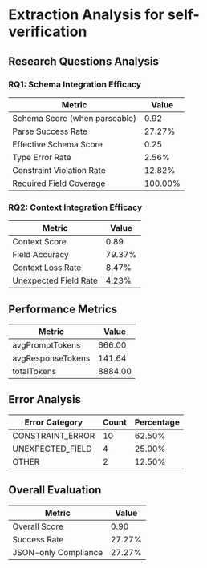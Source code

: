 # Extraction Analysis for self-verification

## Research Questions Analysis

### RQ1: Schema Integration Efficacy

| Metric | Value |
|--------|-------|
| Schema Score (when parseable) | 0.92 |
| Parse Success Rate | 27.27% |
| Effective Schema Score | 0.25 |
| Type Error Rate | 2.56% |
| Constraint Violation Rate | 12.82% |
| Required Field Coverage | 100.00% |

### RQ2: Context Integration Efficacy

| Metric | Value |
|--------|-------|
| Context Score | 0.89 |
| Field Accuracy | 79.37% |
| Context Loss Rate | 8.47% |
| Unexpected Field Rate | 4.23% |

## Performance Metrics

| Metric | Value |
|--------|-------|
| avgPromptTokens | 666.00 |
| avgResponseTokens | 141.64 |
| totalTokens | 8884.00 |

## Error Analysis

| Error Category | Count | Percentage |
|---------------|-------|------------|
| CONSTRAINT_ERROR | 10 | 62.50% |
| UNEXPECTED_FIELD | 4 | 25.00% |
| OTHER | 2 | 12.50% |

## Overall Evaluation

| Metric | Value |
|--------|-------|
| Overall Score | 0.90 |
| Success Rate | 27.27% |
| JSON-only Compliance | 27.27% |
